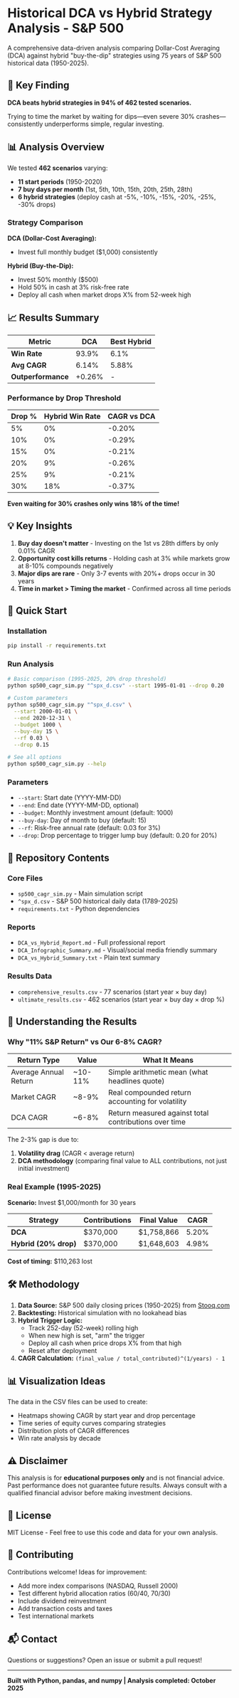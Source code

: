 # Historical DCA vs Hybrid Strategy Analysis - S&P 500

A comprehensive data-driven analysis comparing Dollar-Cost Averaging (DCA) against hybrid "buy-the-dip" strategies using 75 years of S&P 500 historical data (1950-2025).

## 🎯 Key Finding

**DCA beats hybrid strategies in 94% of 462 tested scenarios.**

Trying to time the market by waiting for dips—even severe 30% crashes—consistently underperforms simple, regular investing.

## 📊 Analysis Overview

We tested **462 scenarios** varying:
- **11 start periods** (1950-2020)
- **7 buy days per month** (1st, 5th, 10th, 15th, 20th, 25th, 28th)
- **6 hybrid strategies** (deploy cash at -5%, -10%, -15%, -20%, -25%, -30% drops)

### Strategy Comparison

**DCA (Dollar-Cost Averaging):**
- Invest full monthly budget ($1,000) consistently

**Hybrid (Buy-the-Dip):**
- Invest 50% monthly ($500)
- Hold 50% in cash at 3% risk-free rate
- Deploy all cash when market drops X% from 52-week high

## 📈 Results Summary

| Metric | DCA | Best Hybrid |
|--------|-----|-------------|
| **Win Rate** | 93.9% | 6.1% |
| **Avg CAGR** | 6.14% | 5.88% |
| **Outperformance** | +0.26% | - |

### Performance by Drop Threshold

| Drop % | Hybrid Win Rate | CAGR vs DCA |
|--------|----------------|-------------|
| 5% | 0% | -0.20% |
| 10% | 0% | -0.29% |
| 15% | 0% | -0.21% |
| 20% | 9% | -0.26% |
| 25% | 9% | -0.21% |
| 30% | 18% | -0.37% |

**Even waiting for 30% crashes only wins 18% of the time!**

## 💡 Key Insights

1. **Buy day doesn't matter** - Investing on the 1st vs 28th differs by only 0.01% CAGR
2. **Opportunity cost kills returns** - Holding cash at 3% while markets grow at 8-10% compounds negatively
3. **Major dips are rare** - Only 3-7 events with 20%+ drops occur in 30 years
4. **Time in market > Timing the market** - Confirmed across all time periods

## 🚀 Quick Start

### Installation

```bash
pip install -r requirements.txt
```

### Run Analysis

```bash
# Basic comparison (1995-2025, 20% drop threshold)
python sp500_cagr_sim.py "^spx_d.csv" --start 1995-01-01 --drop 0.20

# Custom parameters
python sp500_cagr_sim.py "^spx_d.csv" \
  --start 2000-01-01 \
  --end 2020-12-31 \
  --budget 1000 \
  --buy-day 15 \
  --rf 0.03 \
  --drop 0.15

# See all options
python sp500_cagr_sim.py --help
```

### Parameters

- `--start`: Start date (YYYY-MM-DD)
- `--end`: End date (YYYY-MM-DD, optional)
- `--budget`: Monthly investment amount (default: 1000)
- `--buy-day`: Day of month to buy (default: 15)
- `--rf`: Risk-free annual rate (default: 0.03 for 3%)
- `--drop`: Drop percentage to trigger lump buy (default: 0.20 for 20%)

## 📁 Repository Contents

### Core Files
- `sp500_cagr_sim.py` - Main simulation script
- `^spx_d.csv` - S&P 500 historical daily data (1789-2025)
- `requirements.txt` - Python dependencies

### Reports
- `DCA_vs_Hybrid_Report.md` - Full professional report
- `DCA_Infographic_Summary.md` - Visual/social media friendly summary
- `DCA_vs_Hybrid_Summary.txt` - Plain text summary

### Results Data
- `comprehensive_results.csv` - 77 scenarios (start year × buy day)
- `ultimate_results.csv` - 462 scenarios (start year × buy day × drop %)

## 📖 Understanding the Results

### Why "11% S&P Return" vs Our 6-8% CAGR?

| Return Type | Value | What It Means |
|------------|-------|---------------|
| Average Annual Return | ~10-11% | Simple arithmetic mean (what headlines quote) |
| Market CAGR | ~8-9% | Real compounded return accounting for volatility |
| DCA CAGR | ~6-8% | Return measured against total contributions over time |

The 2-3% gap is due to:
1. **Volatility drag** (CAGR < average return)
2. **DCA methodology** (comparing final value to ALL contributions, not just initial investment)

### Real Example (1995-2025)

**Scenario:** Invest $1,000/month for 30 years

| Strategy | Contributions | Final Value | CAGR |
|----------|--------------|-------------|------|
| **DCA** | $370,000 | $1,758,866 | 5.20% |
| **Hybrid (20% drop)** | $370,000 | $1,648,603 | 4.98% |

**Cost of timing:** $110,263 lost

## 🛠️ Methodology

1. **Data Source:** S&P 500 daily closing prices (1950-2025) from [Stooq.com](https://stooq.com/q/d/?s=%5Espx)
2. **Backtesting:** Historical simulation with no lookahead bias
3. **Hybrid Trigger Logic:**
   - Track 252-day (52-week) rolling high
   - When new high is set, "arm" the trigger
   - Deploy all cash when price drops X% from that high
   - Reset after deployment
4. **CAGR Calculation:** `(final_value / total_contributed)^(1/years) - 1`

## 📊 Visualization Ideas

The data in the CSV files can be used to create:
- Heatmaps showing CAGR by start year and drop percentage
- Time series of equity curves comparing strategies
- Distribution plots of CAGR differences
- Win rate analysis by decade

## ⚠️ Disclaimer

This analysis is for **educational purposes only** and is not financial advice. Past performance does not guarantee future results. Always consult with a qualified financial advisor before making investment decisions.

## 📝 License

MIT License - Feel free to use this code and data for your own analysis.

## 🤝 Contributing

Contributions welcome! Ideas for improvement:
- Add more index comparisons (NASDAQ, Russell 2000)
- Test different hybrid allocation ratios (60/40, 70/30)
- Include dividend reinvestment
- Add transaction costs and taxes
- Test international markets

## 📬 Contact

Questions or suggestions? Open an issue or submit a pull request!

---

**Built with Python, pandas, and numpy | Analysis completed: October 2025**

